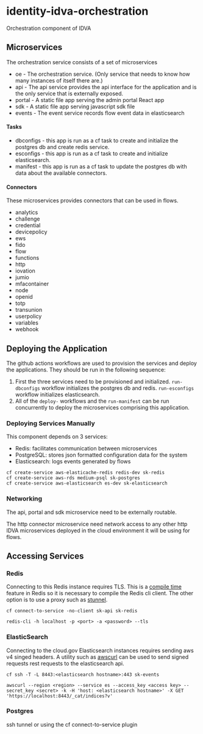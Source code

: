 # identity-idva-orchestration
Orchestration component of IDVA


## Microservices

The orchestration service consists of a set of microservices

 - oe - The orchestration service. (Only service that needs to know how many instances of itself there are.)
 - api - The api service provides the api interface for the application and is the only service that is externally exposed.
 - portal - A static file app serving the admin portal React app
 - sdk - A static file app serving javascript sdk file
 - events - The event service records flow event data in elasticsearch

#### Tasks ####

 - dbconfigs - this app is run as a cf task to create and initialize the postgres db and create redis service.
 - esconfigs - this app is run as a cf task to create and initialize elasticsearch.
 - manifest - this app is run as a cf task to update the postgres db with data about the available connectors.

#### Connectors ####
These microservices provides connectors that can be used in flows.

 - analytics
 - challenge
 - credential
 - devicepolicy
 - ews
 - fido
 - flow
 - functions
 - http
 - iovation
 - jumio
 - mfacontainer
 - node
 - openid
 - totp
 - transunion
 - userpolicy
 - variables
 - webhook
 
## Deploying the Application

The github actions workflows are used to provision the services and deploy the applications. They should be run in the following sequence:
 1. First the three services need to be provisioned and initialized. `run-dbconfigs` workflow initializes the postgres db and redis. `run-esconfigs` workflow initializes elasticsearch.
 2. All of the `deploy-` workflows and the `run-manifest` can be run concurrently to deploy the microservices comprising this application.

### Deploying Services Manually
This component depends on 3 services:
 - Redis: facilitates communication between microservices
 - PostgreSQL: stores json formatted configuration data for the system
 - Elasticsearch: logs events generated by flows

```
cf create-service aws-elasticache-redis redis-dev sk-redis
cf create-service aws-rds medium-psql sk-postgres
cf create-service aws-elasticsearch es-dev sk-elasticsearch
```

### Networking

The api, portal and sdk microservice need to be externally routable.

The http connector microservice need network access to any other http IDVA microservices deployed in the cloud environment it will be using for flows.

## Accessing Services

### Redis

Connecting to this Redis instance requires TLS. This is a [compile time](https://redis.io/topics/encryption) feature in Redis so it is necessary to compile the Redis cli client. The other option is to use a proxy such as [stunnel](https://www.stunnel.org/).

```
cf connect-to-service -no-client sk-api sk-redis
```
```
redis-cli -h localhost -p <port> -a <password> --tls
```

### ElasticSearch

Connecting to the cloud.gov Elasticsearch instances requires sending aws v4 singed headers. A utility such as [awscurl](https://github.com/okigan/awscurl) can be used to send signed requests rest requests to the elasticsearch api.

```
cf ssh -T -L 8443:<elasticsearch hostname>:443 sk-events
```
```
awscurl --region <region> --service es --access_key <access key> --secret_key <secret> -k -H 'host: <elasticsearch hostname>' -X GET 'https://localhost:8443/_cat/indices?v'
```

### Postgres

ssh tunnel or using the cf connect-to-service plugin
